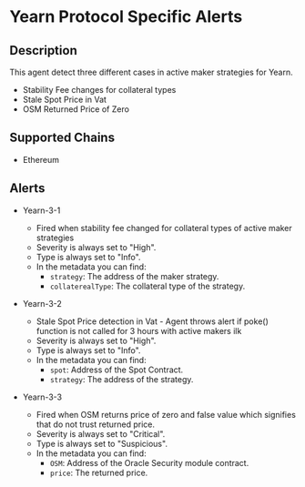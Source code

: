 # Yearn Protocol Specific Alerts

## Description

This agent detect three different cases in active maker strategies for Yearn.

- Stability Fee changes for collateral types
- Stale Spot Price in Vat
- OSM Returned Price of Zero

## Supported Chains

- Ethereum

## Alerts

- Yearn-3-1

  - Fired when stability fee changed for collateral types of active maker strategies
  - Severity is always set to "High".
  - Type is always set to "Info".
  - In the metadata you can find:
    - `strategy`: The address of the maker strategy.
    - `collaterealType`: The collateral type of the strategy.

- Yearn-3-2

  - Stale Spot Price detection in Vat - Agent throws alert if poke() function is not called for 3 hours with active makers ilk
  - Severity is always set to "High".
  - Type is always set to "Info".
  - In the metadata you can find:
    - `spot`: Address of the Spot Contract.
    - `strategy`: The address of the strategy.

- Yearn-3-3

  - Fired when OSM returns price of zero and false value which signifies that do not trust returned price.
  - Severity is always set to "Critical".
  - Type is always set to "Suspicious".
  - In the metadata you can find:
    - `OSM`: Address of the Oracle Security module contract.
    - `price`: The returned price.
